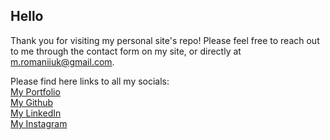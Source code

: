 ## Hello

Thank you for visiting my personal site's repo! Please feel free to reach out to me through the contact form on my site, or directly at m.romaniiuk@gmail.com.

Please find here links to all my socials: <br/>
[My Portfolio](https://github.com/mariiaromaniuk)<br/>
[My Github](https://github.com/mariiaromaniuk)<br/>
[My LinkedIn](https://www.linkedin.com/in/mariiaromaniuk/)<br/>
[My Instagram](https://www.instagram.com/masha_zhukova/)<br/>
